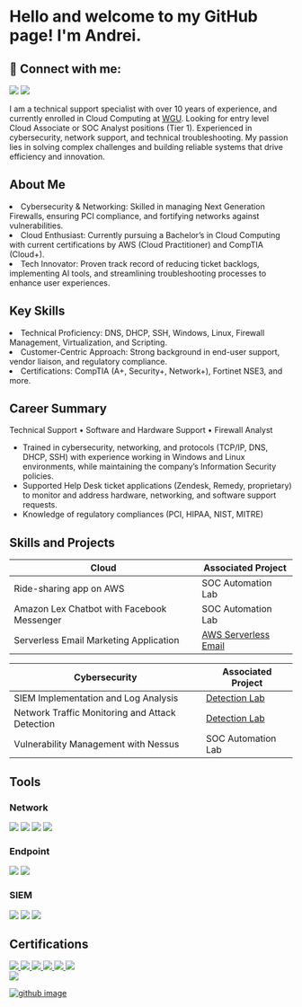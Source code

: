 # Hello and welcome to my GitHub page! I'm Andrei.

<h2> 🤳 Connect with me:</h2>
<a href="https://linkedin.com/in/andrei-sims-ab040426"><img src="https://img.shields.io/badge/-LinkedIn-0072b1?&style=for-the-badge&logo=linkedin&logoColor=white" /></a>
<a href="mailto:sims.andrei@gmail.com"><img src="https://img.shields.io/badge/-email-777BB4?&style=for-the-badge&logo=gmail&logoColor=green" /></a>

I am a technical support specialist with over 10 years of experience, and currently enrolled in Cloud Computing at <a href="https://www.wgu.edu/online-it-degrees/cloud-computing-bachelors-program.html">WGU</a>. Looking for entry level Cloud Associate or SOC Analyst positions (Tier 1). Experienced in cybersecurity, network support, and technical troubleshooting. My passion lies in solving complex challenges and building reliable systems that drive efficiency and innovation.

## About Me
<li>Cybersecurity & Networking: Skilled in managing Next Generation Firewalls, ensuring PCI compliance, and fortifying networks against vulnerabilities.</li>
<li>Cloud Enthusiast: Currently pursuing a Bachelor’s in Cloud Computing with current certifications by AWS (Cloud Practitioner) and CompTIA (Cloud+).</li>
<li>Tech Innovator: Proven track record of reducing ticket backlogs, implementing AI tools, and streamlining troubleshooting processes to enhance user experiences.</li>

## Key Skills
<li>Technical Proficiency: DNS, DHCP, SSH, Windows, Linux, Firewall Management, Virtualization, and Scripting.</li>
<li>Customer-Centric Approach: Strong background in end-user support, vendor liaison, and regulatory compliance.</li>
<li>Certifications: CompTIA (A+, Security+, Network+), Fortinet NSE3, and more.</li>


## Career Summary
<div>
  Technical Support • Software and Hardware Support • Firewall Analyst
 <ul>
  <li>Trained in cybersecurity, networking, and protocols (TCP/IP, DNS, DHCP, SSH) with experience working in Windows and Linux environments, while maintaining the company’s Information Security policies.</li>
<li>Supported Help Desk ticket applications (Zendesk, Remedy, proprietary) to monitor and address hardware, networking, and software support requests.</li>
<li>Knowledge of regulatory compliances (PCI, HIPAA, NIST, MITRE)</li>
 </ul>
</div>


## Skills and Projects

| Cloud                                        | Associated Project         |
|-----------------------------------------------|----------------------------|
| Ride-sharing app on AWS                       | SOC Automation Lab|
| Amazon Lex Chatbot with Facebook Messenger    | SOC Automation Lab|
| Serverless Email Marketing Application | <a href="https://github.com/andreisims/Serverless-Email-Marketing-Application-on-AWS">AWS Serverless Email</a>|

| Cybersecurity                                        | Associated Project         |
|-----------------------------------------------|----------------------------|
| SIEM Implementation and Log Analysis          | <a href="https://google.com">Detection Lab</a>|
| Network Traffic Monitoring and Attack Detection | <a href="https://google.com">Detection Lab</a>|
| Vulnerability Management with Nessus          | SOC Automation Lab|

## Tools

### Network
<div>
    <img src="https://img.shields.io/badge/-Wireshark-1679A7?&style=for-the-badge&logo=Wireshark&logoColor=white" />
    <img src="https://img.shields.io/badge/Fortinet-4B275F?&style=for-the-badge&logo=Fortinet&logoColor=red" />  
    <img src="https://img.shields.io/badge/-Cisco_Meraki-00A4EF?&style=for-the-badge&logo=Suricata&logoColor=white" />
    <img src="https://img.shields.io/badge/-Zeek-777BB4?&style=for-the-badge&logo=Zeek&logoColor=white" />
</div>

### Endpoint
<div>
    <img src="https://img.shields.io/badge/-Microsoft_Defender_for_Endpoint-00A4EF?&style=for-the-badge&logo=Microsoft&logoColor=white" />
    <img src="https://img.shields.io/badge/-Velociraptor-4B275F?&style=for-the-badge&logo=Velociraptor&logoColor=white" />
</div>

### SIEM
<div>
    <img src="https://img.shields.io/badge/-Microsoft_Sentinel-0078D4?&style=for-the-badge&logo=Microsoft&logoColor=white" />
    <img src="https://img.shields.io/badge/-Splunk-000000?&style=for-the-badge&logo=Splunk&logoColor=white" />
    <img src="https://img.shields.io/badge/-Elastic-005571?&style=for-the-badge&logo=Elastic&logoColor=white" />
</div>

## Certifications

<div>
<a href=https://www.credly.com/badges/bb91c8d5-590f-422f-a3da-2ad7bf826026/public_url"> <img src="https://img.shields.io/badge/-Security%2B-FF0000?&style=for-the-badge&logo=CompTIA&logoColor=white" />
<a href=https://www.credly.com/badges/8b89df43-598f-4411-aead-7bd12b4bca66/public_url"> <img src="https://img.shields.io/badge/-Network%2B-007ACC?&style=for-the-badge&logo=CompTIA&logoColor=white" />
<a href=https://www.credly.com/badges/3e915175-2ea2-4f9f-b476-0532cd36b170/public_url"> <img src="https://img.shields.io/badge/-A%2B-4D4D4D?&style=for-the-badge&logo=CompTIA&logoColor=white" />
<a href=https://www.credly.com/badges/8b89df43-598f-4411-aead-7bd12b4bca66/public_url"> <img src="https://img.shields.io/badge/-Cloud%2B-007ACC?&style=for-the-badge&logo=CompTIA&logoColor=white" />
<img src="https://img.shields.io/badge/-Splunk7.x_Fundamentals-000080?&style=for-the-badge&logoColor=white" />
<a href=https://training.fortinet.com/mod/customcert/verify_certificate.php> <img src="https://img.shields.io/badge/-Fortinet_NSE3-006400?&style=for-the-badge&logoColor=white" />
</div><img src="https://img.shields.io/badge/-AWS_Cloud_Practitioner_-000080?&style=for-the-badge&logoColor=white" /> 

![github image](https://github.com/user-attachments/assets/0f387acd-7a98-4cfa-a792-49c1084a0804)


